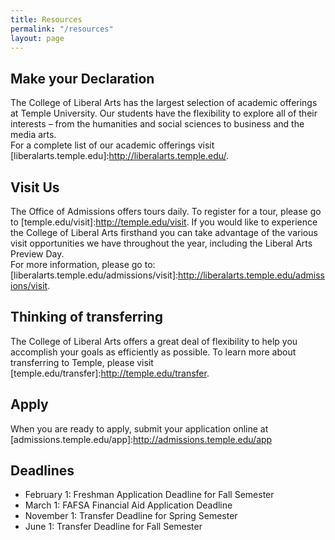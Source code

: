 ```yaml
---
title: Resources
permalink: "/resources"
layout: page
---
```


## Make your Declaration

The College of Liberal Arts has the largest selection of  academic offerings at Temple University. Our students have the flexibility to explore all of their interests – from the humanities and social sciences to business and the media arts.   
For a complete list of our academic offerings visit [liberalarts.temple.edu]:http://liberalarts.temple.edu/.

## Visit Us

The Office of Admissions offers tours daily. To register for a tour, please go to [temple.edu/visit]:http://temple.edu/visit. 
If you would like to experience the College of Liberal Arts firsthand you can take advantage of the various visit  opportunities we have throughout the year, including the Liberal Arts Preview Day.   
For more information, please go to: [liberalarts.temple.edu/admissions/visit]:http://liberalarts.temple.edu/admissions/visit. 

## Thinking of transferring

The College of Liberal Arts offers a great deal of flexibility to help you accomplish your goals as efficiently as possible. To learn more about transferring to Temple, please visit [temple.edu/transfer]:http://temple.edu/transfer. 

## Apply

When you are ready to apply, submit your application online at [admissions.temple.edu/app]:http://admissions.temple.edu/app

## Deadlines

- February 1: Freshman Application Deadline for Fall Semester
- March 1: FAFSA Financial Aid Application Deadline
- November 1: Transfer Deadline for Spring Semester
- June 1: Transfer Deadline for Fall Semester
